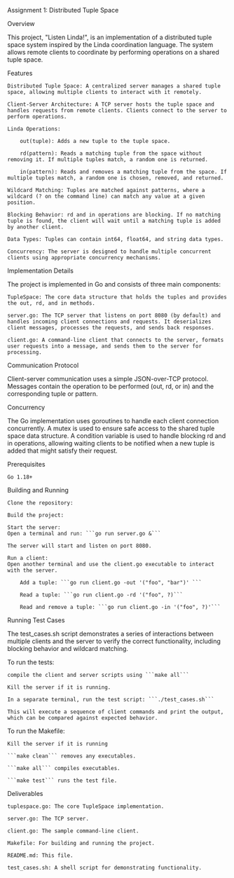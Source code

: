 Assignment 1: Distributed Tuple Space 

Overview

This project, "Listen Linda!", is an implementation of a distributed tuple space system inspired by the Linda coordination language. The system allows remote clients to coordinate by performing operations on a shared tuple space.

Features

    Distributed Tuple Space: A centralized server manages a shared tuple space, allowing multiple clients to interact with it remotely.

    Client-Server Architecture: A TCP server hosts the tuple space and handles requests from remote clients. Clients connect to the server to perform operations.

    Linda Operations:

        out(tuple): Adds a new tuple to the tuple space.

        rd(pattern): Reads a matching tuple from the space without removing it. If multiple tuples match, a random one is returned.

        in(pattern): Reads and removes a matching tuple from the space. If multiple tuples match, a random one is chosen, removed, and returned.

    Wildcard Matching: Tuples are matched against patterns, where a wildcard (? on the command line) can match any value at a given position.

    Blocking Behavior: rd and in operations are blocking. If no matching tuple is found, the client will wait until a matching tuple is added by another client.

    Data Types: Tuples can contain int64, float64, and string data types.

    Concurrency: The server is designed to handle multiple concurrent clients using appropriate concurrency mechanisms.

Implementation Details

The project is implemented in Go and consists of three main components:

    TupleSpace: The core data structure that holds the tuples and provides the out, rd, and in methods.

    server.go: The TCP server that listens on port 8080 (by default) and handles incoming client connections and requests. It deserializes client messages, processes the requests, and sends back responses.

    client.go: A command-line client that connects to the server, formats user requests into a message, and sends them to the server for processing.

Communication Protocol

Client-server communication uses a simple JSON-over-TCP protocol. Messages contain the operation to be performed (out, rd, or in) and the corresponding tuple or pattern.

Concurrency

The Go implementation uses goroutines to handle each client connection concurrently. A mutex is used to ensure safe access to the shared tuple space data structure. A condition variable is used to handle blocking rd and in operations, allowing waiting clients to be notified when a new tuple is added that might satisfy their request.

Prerequisites

    Go 1.18+

Building and Running

    Clone the repository:

    Build the project:

    Start the server:
    Open a terminal and run: ```go run server.go &```

    The server will start and listen on port 8080.

    Run a client:
    Open another terminal and use the client.go executable to interact with the server.

        Add a tuple: ```go run client.go -out '("foo", "bar")' ```

        Read a tuple: ```go run client.go -rd '("foo", ?)```

        Read and remove a tuple: ```go run client.go -in '("foo", ?)'```

Running Test Cases

The test_cases.sh script demonstrates a series of interactions between multiple clients and the server to verify the correct functionality, including blocking behavior and wildcard matching.

To run the tests:

    compile the client and server scripts using ```make all```

    Kill the server if it is running.

    In a separate terminal, run the test script: ```./test_cases.sh```

    This will execute a sequence of client commands and print the output, which can be compared against expected behavior.
    
To run the Makefile:
    
    Kill the server if it is running
    
    ```make clean``` removes any executables.
    
    ```make all``` compiles executables.
    
    ```make test``` runs the test file.

Deliverables

    tuplespace.go: The core TupleSpace implementation.

    server.go: The TCP server.

    client.go: The sample command-line client.

    Makefile: For building and running the project.

    README.md: This file.

    test_cases.sh: A shell script for demonstrating functionality.
